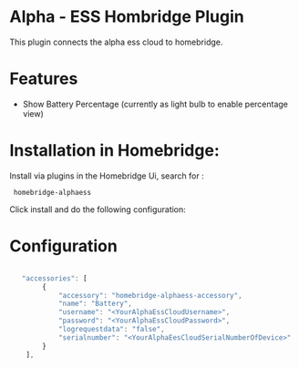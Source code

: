 

# Alpha - ESS Hombridge Plugin

This plugin connects the alpha ess cloud to homebridge.


# Features 

 - Show Battery Percentage  (currently as light bulb to enable percentage view)


# Installation in Homebridge:

Install via plugins in the Homebridge Ui, search for :
```
 homebridge-alphaess
```

Click install and do the following configuration:

 # Configuration
```js

   "accessories": [
        {
            "accessory": "homebridge-alphaess-accessory",
            "name": "Battery",
            "username": "<YourAlphaEssCloudUsername>", 
            "password": "<YourAlphaEssCloudPassword>",
            "logrequestdata": "false",
            "serialnumber": "<YourAlphaEesCloudSerialNumberOfDevice>"
        }
    ],
```